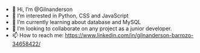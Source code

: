 - 👋 Hi, I’m @Gilnanderson
- 👀 I’m interested in Python, CSS and JavaScript
- 🌱 I’m currently learning about database and MySQL
- 💞️ I’m looking to collaborate on any project as a junior developer.
- 📫 How to reach me: https://www.linkedin.com/in/gilnanderson-barrozo-34658422/

<!---
Gilnanderson/Gilnanderson is a ✨ special ✨ repository because its `README.md` (this file) appears on your GitHub profile.
You can click the Preview link to take a look at your changes.
--->
